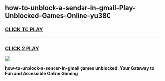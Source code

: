 
## how-to-unblock-a-sender-in-gmail-Play-Unblocked-Games-Online-yu380
<h3>
<a href="https://premium76.site?title=how-to-unblock-a-sender-in-gmail&ref=25A">CLICK TO PLAY</a></h3>
<hr>

<h3>
<a href="https://premium76.site?title=how-to-unblock-a-sender-in-gmail&ref=25A">CLICK 2 PLAY</a>
  
</h3>

<a href="https://premium76.site?title=how-to-unblock-a-sender-in-gmail&ref=25A"><img src="https://clearcache.store/games.png"></a>


**how-to-unblock-a-sender-in-gmail games unblocked: Your Gateway to Fun and Accessible Online Gaming**

